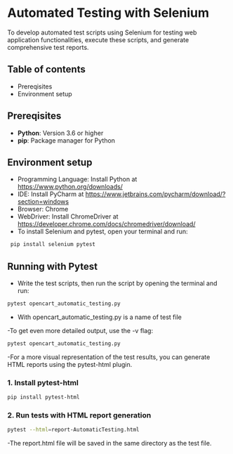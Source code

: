 # Automated Testing with Selenium
To develop automated test scripts using Selenium for testing web application functionalities, execute these scripts, and generate comprehensive test reports.
## Table of contents
- Prereqisites
- Environment setup

## Prereqisites
- **Python**: Version 3.6 or higher
- **pip**: Package manager for Python

## Environment setup
- Programming Language: Install Python at https://www.python.org/downloads/
- IDE: Install PyCharm at https://www.jetbrains.com/pycharm/download/?section=windows
- Browser: Chrome
- WebDriver: Install ChromeDriver at https://developer.chrome.com/docs/chromedriver/download/
- To install Selenium and pytest, open your terminal and run:
```bash
 pip install selenium pytest
```

## Running with Pytest
- Write the test scripts, then run the script by opening the terminal and run:
```bash
pytest opencart_automatic_testing.py
```
- With opencart_automatic_testing.py is a name of test file

-To get even more detailed output, use the -v flag:
```bash
pytest opencart_automatic_testing.py
```
-For a more visual representation of the test results, you can generate HTML reports using the pytest-html plugin.
### 1. Install pytest-html
```bash
pip install pytest-html
```
### 2. Run tests with HTML report generation
```bash
pytest --html=report-AutomaticTesting.html
```
-The report.html file will be saved in the same directory as the test file.
